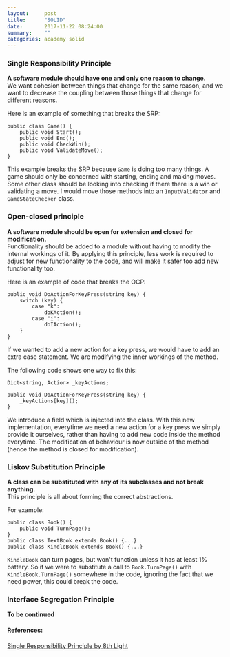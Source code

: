 ```yaml
---
layout:     post
title:      "SOLID"
date:       2017-11-22 08:24:00
summary:    "" 
categories: academy solid
---
```


### Single Responsibility Principle
**A software module should have one and only one reason to change.**  
We want cohesion between things that change for the same reason, and we want to decrease the coupling between those things that change for different reasons.  

Here is an example of something that breaks the SRP:
```
public class Game() {
    public void Start();
    public void End();
    public void CheckWin();
    public void ValidateMove();
}
```
This example breaks the SRP because `Game` is doing too many things. A game should only be concerned with starting, ending and making moves. Some other class should be looking into checking if there there is a win or validating a move. I would move those methods into an `InputValidator` and `GameStateChecker` class.

### Open-closed principle
**A software module should be open for extension and closed for modification.**  
Functionality should be added to a module without having to modify the internal workings of it. By applying this principle, less work is required to adjust for new functionality to the code, and will make it safer too add new functionality too. 

Here is an example of code that breaks the OCP:  
```
public void DoActionForKeyPress(string key) {
    switch (key) {
        case "k":
            doKAction();
        case "i":
            doIAction();
    }
}
```
If we wanted to add a new action for a key press, we would have to add an extra case statement. We are modifying the inner workings of the method.  

The following code shows one way to fix this:
```
Dict<string, Action> _keyActions;

public void DoActionForKeyPress(string key) {
    _keyActions[key]();
}
```
We introduce a field which is injected into the class. With this new implementation, everytime we need a new action for a key press we simply provide it ourselves, rather than having to add new code inside the method everytime. The modification of behaviour is now outside of the method (hence the method is closed for modification).

### Liskov Substitution Principle
**A class can be substituted with any of its subclasses and not break anything.**  
This principle is all about forming the correct abstractions.  

For example:
```
public class Book() {
    public void TurnPage();
}
public class TextBook extends Book() {...}
public class KindleBook extends Book() {...} 
```
`KindleBook` can turn pages, but won't function unless it has at least 1% battery. So if we were to substitute a call to `Book.TurnPage()` with `KindleBook.TurnPage()` somewhere in the code, ignoring the fact that we need power, this could break the code.

### Interface Segregation Principle
**To be continued**  

#### References:
[Single Responsibility Principle by 8th Light](https://8thlight.com/blog/uncle-bob/2014/05/08/SingleReponsibilityPrinciple.html)
